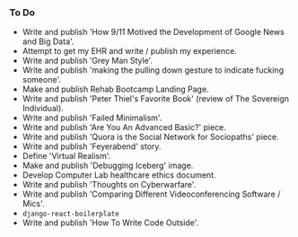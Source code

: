### To Do
- Write and publish 'How 9/11 Motived the Development of Google News and Big Data'.
- Attempt to get my EHR and write / publish my experience.
- Write and publish 'Grey Man Style'.
- Write and publish 'making the pulling down gesture to indicate fucking someone'.
- Make and publish Rehab Bootcamp Landing Page.
- Write and publish 'Peter Thiel's Favorite Book' (review of The Sovereign Individual).
- Write and publish 'Failed Minimalism'.
- Write and publish 'Are You An Advanced Basic?' piece.
- Write and publish 'Quora is the Social Network for Sociopaths' piece.
- Write and publish 'Feyerabend' story.
- Define 'Virtual Realism'.
- Make and publish 'Debugging Iceberg' image.
- Develop Computer Lab healthcare ethics document.
- Write and publish 'Thoughts on Cyberwarfare'.
- Write and publish 'Comparing Different Videoconferencing Software / Mics'.
- `django-react-boilerplate`
- Write and publish 'How To Write Code Outside'.
